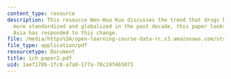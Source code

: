 ```yaml
---
content_type: resource
description: This resource Wen-Hua Kuo discusses the trend that drugs have become
  more standardized and globalized in the past decade, this paper looks at how East
  Asia has responded to this change.
file: /media/https%3A/open-learning-course-data-rc.s3.amazonaws.com/sts-s28-godzilla-and-the-bullet-train-technology-and-culture-in-modern-japan-fall-2005/1aef178b1fc8a7a8177a78c19f465073_ich_paper2.pdf
file_type: application/pdf
resourcetype: Document
title: ich_paper2.pdf
uid: 1aef178b-1fc8-a7a8-177a-78c19f465073
---
```

